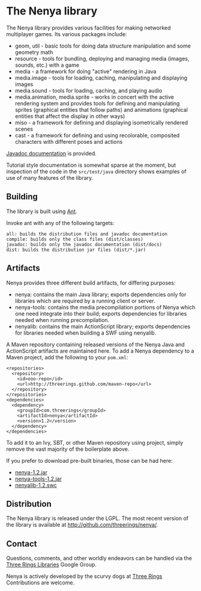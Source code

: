 The Nenya library
=================

The Nenya library provides various facilities for making networked multiplayer
games. Its various packages include:

* geom, util - basic tools for doing data structure manipulation and some
  geometry math
* resource - tools for bundling, deploying and managing media (images,
  sounds, etc.) with a game
* media - a framework for doing "active" rendering in Java
* media.image - tools for loading, caching, manipulating and displaying images
* media.sound - tools for loading, caching, and playing audio
* media.animation, media.sprite - works in concert with the active
  rendering system and provides tools for defining and manipulating
  sprites (graphical entities that follow paths) and animations
  (graphical entities that affect the display in other ways)
* miso - a framework for defining and displaying isometrically rendered scenes
* cast - a framework for defining and using recolorable, composited
  characters with different poses and actions

[Javadoc documentation](http://threerings.github.com/nenya/apidocs/) is provided.

Tutorial style documentation is somewhat sparse at the moment, but inspection
of the code in the `src/test/java` directory shows examples of use of many
features of the library.

Building
--------

The library is built using [Ant](http://ant.apache.org/).

Invoke ant with any of the following targets:

    all: builds the distribution files and javadoc documentation
    compile: builds only the class files (dist/classes)
    javadoc: builds only the javadoc documentation (dist/docs)
    dist: builds the distribution jar files (dist/*.jar)

Artifacts
---------

Nenya provides three different build artifacts, for differing purposes:

* nenya: contains the main Java library; exports dependencies only for
  libraries which are required by a running client or server.
* nenya-tools: contains the media precompilation portions of Nenya which one
  need integrate into their build; exports dependencies for libraries needed
  when running precompilation.
* nenyalib: contains the main ActionScript library; exports dependencies for
  libraries needed when building a SWF using nenyalib.

A Maven repository containing released versions of the Nenya Java and
ActionScript artifacts are maintained here. To add a Nenya dependency to a
Maven project, add the following to your `pom.xml`:

    <repositories>
      <repository>
        <id>ooo-repo</id>
        <url>http://threerings.github.com/maven-repo</url>
      </repository>
    </repositories>
    <dependencies>
      <dependency>
        <groupId>com.threerings</groupId>
        <artifactId>nenya</artifactId>
        <version>1.2</version>
      </dependency>
    </dependencies>

To add it to an Ivy, SBT, or other Maven repository using project, simply
remove the vast majority of the boilerplate above.

If you prefer to download pre-built binaries, those can be had here:

* [nenya-1.2.jar](http://threerings.github.com/maven-repo/com/threerings/nenya/1.2/nenya-1.2.jar)
* [nenya-tools-1.2.jar](http://threerings.github.com/maven-repo/com/threerings/nenya-tools/1.2/nenya-tools-1.2.jar)
* [nenyalib-1.2.swc](http://threerings.github.com/maven-repo/com/threerings/nenyalib/1.2/nenyalib-1.2.swc)

Distribution
------------

The Nenya library is released under the LGPL. The most recent version of the
library is available at http://github.com/threerings/nenya/.

Contact
-------

Questions, comments, and other worldly endeavors can be handled via the [Three
Rings Libraries](http://groups.google.com/group/ooo-libs) Google Group.

Nenya is actively developed by the scurvy dogs at
[Three Rings](http://www.threerings.net) Contributions are welcome.
